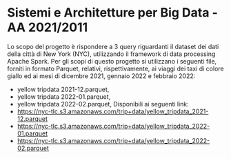 # Sistemi e Architetture per Big Data - AA 2021/2011

Lo scopo del progetto è rispondere a 3 query riguardanti il dataset dei dati della città di New York (NYC), utilizzando il framework di data processing Apache Spark.
Per gli scopi di questo progetto si utilizzano i seguenti file, forniti in formato Parquet, relativi, rispettivamente, ai viaggi dei taxi di colore giallo ed ai mesi di dicembre 2021, gennaio 2022 e febbraio 2022:
- yellow tripdata 2021-12.parquet,
- yellow tripdata 2022-01.parquet,
- yellow tripdata 2022-02.parquet,
Disponibili ai seguenti link:
- https://nyc-tlc.s3.amazonaws.com/trip+data/yellow_tripdata_2021-12.parquet
- https://nyc-tlc.s3.amazonaws.com/trip+data/yellow_tripdata_2022-01.parquet
- https://nyc-tlc.s3.amazonaws.com/trip+data/yellow_tripdata_2022-02.parquet
